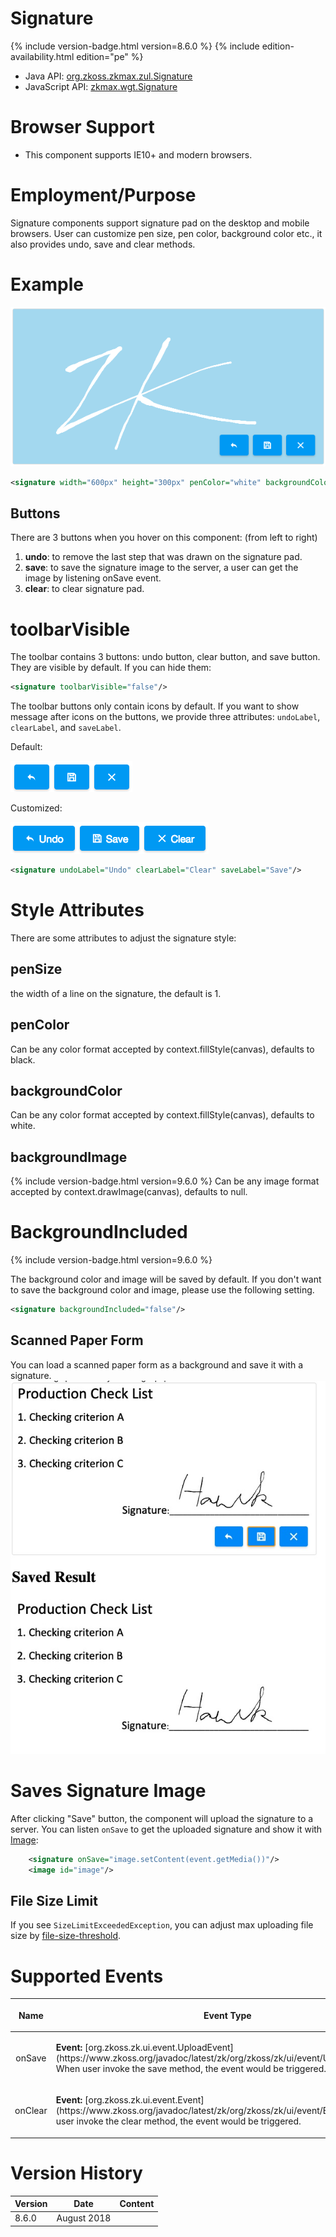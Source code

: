 

# Signature

{% include version-badge.html version=8.6.0 %} <!--REQUIRED ZK EDITION: PE -->
{% include edition-availability.html edition="pe" %}

- Java API: [org.zkoss.zkmax.zul.Signature](https://www.zkoss.org/javadoc/latest/zk/org/zkoss/zkmax/zul/Signature.html)
- JavaScript API:
  [zkmax.wgt.Signature](https://www.zkoss.org/javadoc/latest/jsdoc/classes/zkmax.wgt.Signature.html)

# Browser Support

- This component supports IE10+ and modern browsers.

# Employment/Purpose

Signature components support signature pad on the desktop and mobile
browsers. User can customize pen size, pen color, background color etc.,
it also provides undo, save and clear methods.

# Example

![](/zk_component_ref/images/Signature.png)

```xml
<signature width="600px" height="300px" penColor="white" backgroundColor="#AED6F1" penSize="6"/>
```

## Buttons

There are 3 buttons when you hover on this component: (from left to
right)

1.  **undo**: to remove the last step that was drawn on the signature
    pad.
2.  **save**: to save the signature image to the server, a user can get
    the image by listening onSave event.
3.  **clear**: to clear signature pad.

# toolbarVisible

The toolbar contains 3 buttons: undo button, clear button, and save
button. They are visible by default. If you can hide them:

```xml
<signature toolbarVisible="false"/>
```

The toolbar buttons only contain icons by default. If you want to show
message after icons on the buttons, we provide three attributes:
`undoLabel`, `clearLabel`, and `saveLabel`.

Default:

![](/zk_component_ref/images/Signature_toolbar.png)

Customized:

![](/zk_component_ref/images/Signature_toolbar2.png)

```xml
<signature undoLabel="Undo" clearLabel="Clear" saveLabel="Save"/>
```

# Style Attributes

There are some attributes to adjust the signature style:

## penSize

the width of a line on the signature, the default is 1.

## penColor

Can be any color format accepted by context.fillStyle(canvas), defaults
to black.

## backgroundColor

Can be any color format accepted by context.fillStyle(canvas), defaults
to white.

## backgroundImage

{% include version-badge.html version=9.6.0 %} Can be any image format accepted by
context.drawImage(canvas), defaults to null.

# BackgroundIncluded

{% include version-badge.html version=9.6.0 %}

The background color and image will be saved by default. If you don't
want to save the background color and image, please use the following
setting.

```xml
<signature backgroundIncluded="false"/>
```

## Scanned Paper Form

You can load a scanned paper form as a background and save it with a
signature. ![](/zk_component_ref/images/Paper-form.jpg)

# Saves Signature Image

After clicking "Save" button, the component will upload the signature to
a server. You can listen `onSave` to get the uploaded signature and show
it with
[Image]({{site.baseurl}}/zk_component_ref/image):

```xml
    <signature onSave="image.setContent(event.getMedia())"/>
    <image id="image"/>
```

## File Size Limit

If you see `SizeLimitExceededException`, you can adjust max uploading
file size by [ file-size-threshold]({{site.baseurl}}/zk_config_ref/the_max_upload_size_element).

# Supported Events

<table>
<thead>
<tr class="header">
<th><center>
<p>Name</p>
</center></th>
<th><center>
<p>Event Type</p>
</center></th>
</tr>
</thead>
<tbody>
<tr class="odd">
<td><center>
<p>onSave</p>
</center></td>
<td><p><strong>Event:</strong>
[org.zkoss.zk.ui.event.UploadEvent](https://www.zkoss.org/javadoc/latest/zk/org/zkoss/zk/ui/event/UploadEvent.html) When user invoke
the save method, the event would be triggered.</p></td>
</tr>
<tr class="even">
<td><center>
<p>onClear</p>
</center></td>
<td><p><strong>Event:</strong>
[org.zkoss.zk.ui.event.Event](https://www.zkoss.org/javadoc/latest/zk/org/zkoss/zk/ui/event/Event.html) When user invoke the
clear method, the event would be triggered.</p></td>
</tr>
</tbody>
</table>

# Version History



| Version | Date        | Content |
|---------|-------------|---------|
| 8.6.0   | August 2018 |         |


